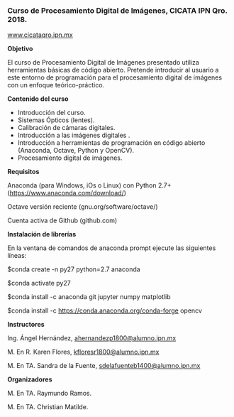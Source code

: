 ### Curso de Procesamiento Digital de Imágenes, CICATA IPN Qro. 2018.
www.cicataqro.ipn.mx



__Objetivo__

El curso de Procesamiento Digital de Imágenes presentado utiliza herramientas básicas de código abierto. Pretende introducir al usuario a este entorno de programación para el procesamiento digital de imágenes con un enfoque teórico-práctico. 



__Contenido del curso__

* Introducción del curso.
* Sistemas Ópticos (lentes).
* Calibración de cámaras digitales.
* Introducción a las imágenes digitales .
* Introducción a herramientas de programación en código abierto (Anaconda, Octave, Python y OpenCV).
* Procesamiento digital de imágenes.



__Requisitos__ 

Anaconda (para Windows, iOs o Linux) con Python 2.7+ (https://www.anaconda.com/download/)

Octave versión reciente (gnu.org/software/octave/)

Cuenta activa de Github (github.com)



__Instalación de librerías__

En la ventana de comandos de anaconda prompt ejecute las siguientes líneas:

$conda create -n py27 python=2.7 anaconda

$conda activate py27

$conda install -c anaconda git jupyter numpy matplotlib 

$conda install -c https://conda.anaconda.org/conda-forge opencv



__Instructores__

Ing. Ángel Hernández, ahernandezp1800@alumno.ipn.mx

M. En R. Karen Flores, kfloresr1800@alumno.ipn.mx

M. En TA. Sandra de la Fuente, sdelafuenteb1400@alumno.ipn.mx



__Organizadores__

M. En TA. Raymundo Ramos.

M. En TA. Christian Matilde.

